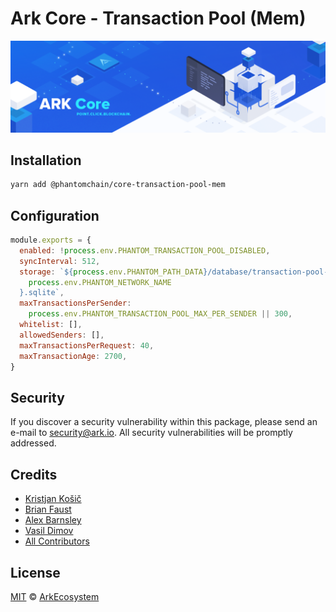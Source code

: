 # Ark Core - Transaction Pool (Mem)

<p align="center">
    <img src="../../banner.png?sanitize=true" />
</p>

## Installation

```bash
yarn add @phantomchain/core-transaction-pool-mem
```

## Configuration

```js
module.exports = {
  enabled: !process.env.PHANTOM_TRANSACTION_POOL_DISABLED,
  syncInterval: 512,
  storage: `${process.env.PHANTOM_PATH_DATA}/database/transaction-pool-${
    process.env.PHANTOM_NETWORK_NAME
  }.sqlite`,
  maxTransactionsPerSender:
    process.env.PHANTOM_TRANSACTION_POOL_MAX_PER_SENDER || 300,
  whitelist: [],
  allowedSenders: [],
  maxTransactionsPerRequest: 40,
  maxTransactionAge: 2700,
}
```

## Security

If you discover a security vulnerability within this package, please send an e-mail to security@ark.io. All security vulnerabilities will be promptly addressed.

## Credits

- [Kristjan Košič](https://github.com/kristjank)
- [Brian Faust](https://github.com/faustbrian)
- [Alex Barnsley](https://github.com/alexbarnsley)
- [Vasil Dimov](https://github.com/vasild)
- [All Contributors](../../../../contributors)

## License

[MIT](LICENSE) © [ArkEcosystem](https://ark.io)

